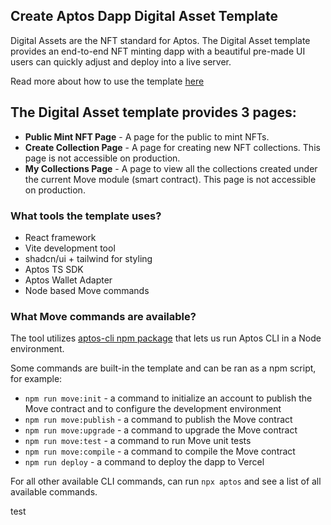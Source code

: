 ## Create Aptos Dapp Digital Asset Template

Digital Assets are the NFT standard for Aptos. The Digital Asset template provides an end-to-end NFT minting dapp with a beautiful pre-made UI users can quickly adjust and deploy into a live server.

Read more about how to use the template [here](https://aptos.dev/create-aptos-dapp/templates/digital-asset)

## The Digital Asset template provides 3 pages:

- **Public Mint NFT Page** - A page for the public to mint NFTs.
- **Create Collection Page** - A page for creating new NFT collections. This page is not accessible on production.
- **My Collections Page** - A page to view all the collections created under the current Move module (smart contract). This page is not accessible on production.

### What tools the template uses?

- React framework
- Vite development tool
- shadcn/ui + tailwind for styling
- Aptos TS SDK
- Aptos Wallet Adapter
- Node based Move commands

### What Move commands are available?

The tool utilizes [aptos-cli npm package](https://github.com/aptos-labs/aptos-cli) that lets us run Aptos CLI in a Node environment.

Some commands are built-in the template and can be ran as a npm script, for example:

- `npm run move:init` - a command to initialize an account to publish the Move contract and to configure the development environment
- `npm run move:publish` - a command to publish the Move contract
- `npm run move:upgrade` - a command to upgrade the Move contract
- `npm run move:test` - a command to run Move unit tests
- `npm run move:compile` - a command to compile the Move contract
- `npm run deploy` - a command to deploy the dapp to Vercel

For all other available CLI commands, can run `npx aptos` and see a list of all available commands.

test